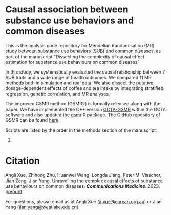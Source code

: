 # Causal association between substance use behaviors and common diseases
This is the analysis code repository for Mendelian Randomisation (MR) study between substance use behaviors (SUB) and common diseases, as part of the manuscript "Dissecting the complexity of causal effect estimation for substance use behaviours on common diseases"

In this study, we systematically evaluated the causal relationship between 7 SUB traits and a wide range of health outcomes. We compared 11 MR methods both in simulation and real data. We also dissect the putative dosage-dependent effects of coffee and tea intake by integrating stratified regression, genetic correlation, and MR analyses.

The improved GSMR method (GSMR2) is formally released along with the paper. We have implemented the C++ version [GCTA-GSMR](https://yanglab.westlake.edu.cn/software/gcta/index.html#GSMR) within the GCTA software and also updated the [gsmr](https://yanglab.westlake.edu.cn/software/gsmr/) R package. The GitHub repository of GSMR can be found [here](https://github.com/jianyanglab/gsmr2).

Scripts are listed by the order in the methods section of the manuscript:

1. 


# Citation
Angli Xue, Zhihong Zhu, Huanwei Wang, Longda Jiang, Peter M. Visscher, Jian Zeng, Jian Yang. Unravelling the complex causal effects of substance use behaviours on common diseases. ***Communications Medicine***. 2023. [preprint](https://www.researchsquare.com/article/rs-3465061/v1)

For questions, please email us at Angli Xue (a.xue@garvan.org.au) or Jian Yang (jian.yang@westlake.edu.cn)
